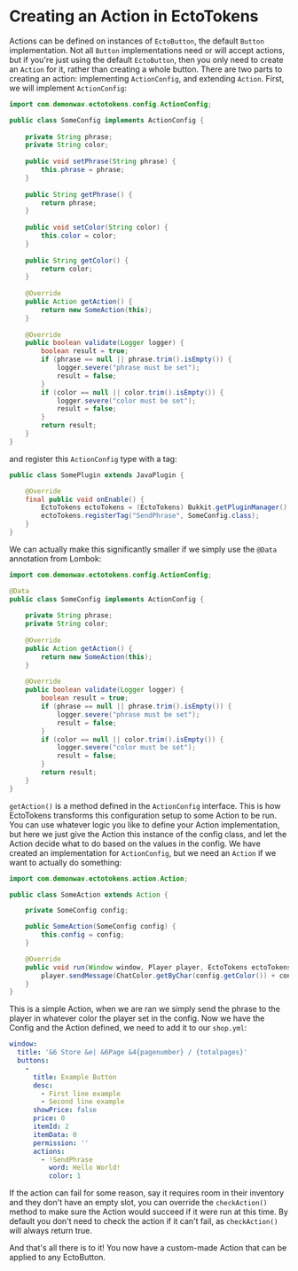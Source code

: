 Creating an Action in EctoTokens
================================

Actions can be defined on instances of `EctoButton`, the default `Button` implementation. Not all `Button`
implementations need or will accept actions, but if you're just using the default `EctoButton`, then you only need to
create an `Action` for it, rather than creating a whole button.
There are two parts to creating an action: implementing `ActionConfig`, and extending `Action`. First, we will implement
`ActionConfig`:

```java
import com.demonwav.ectotokens.config.ActionConfig;

public class SomeConfig implements ActionConfig {
    
    private String phrase;
    private String color;
    
    public void setPhrase(String phrase) {
        this.phrase = phrase;
    }
    
    public String getPhrase() {
        return phrase;
    }
    
    public void setColor(String color) {
        this.color = color;
    }
    
    public String getColor() {
        return color;
    }
    
    @Override
    public Action getAction() {
        return new SomeAction(this);
    }
    
    @Override
    public boolean validate(Logger logger) {
        boolean result = true;
        if (phrase == null || phrase.trim().isEmpty()) {
            logger.severe("phrase must be set");
            result = false;
        }
        if (color == null || color.trim().isEmpty()) {
            logger.severe("color must be set");
            result = false;
        }
        return result;
    }
}
```

and register this `ActionConfig` type with a tag:

```java
public class SomePlugin extends JavaPlugin {

    @Override
    final public void onEnable() {
        EctoTokens ectoTokens = (EctoTokens) Bukkit.getPluginManager().getPlugin("EctoTokens");
        ectoTokens.registerTag("SendPhrase", SomeConfig.class);
    }
}
```

We can actually make this significantly smaller if we simply use the `@Data` annotation from Lombok:

```java
import com.demonwav.ectotokens.config.ActionConfig;

@Data
public class SomeConfig implements ActionConfig {
    
    private String phrase;
    private String color;
    
    @Override
    public Action getAction() {
        return new SomeAction(this);
    }
    
    @Override
    public boolean validate(Logger logger) {
        boolean result = true;
        if (phrase == null || phrase.trim().isEmpty()) {
            logger.severe("phrase must be set");
            result = false;
        }
        if (color == null || color.trim().isEmpty()) {
            logger.severe("color must be set");
            result = false;
        }
        return result;
    }
}
```

`getAction()` is a method defined in the `ActionConfig` interface. This is how EctoTokens transforms this configuration
setup to some Action to be run. You can use whatever logic you like to define your Action implementation, but here we
just give the Action this instance of the config class, and let the Action decide what to do based on the values in the
config. We have created an implementation for `ActionConfig`, but we need an `Action` if we want to actually do
something:

```java
import com.demonwav.ectotokens.action.Action;

public class SomeAction extends Action {

    private SomeConfig config;

    public SomeAction(SomeConfig config) {
        this.config = config;
    }

    @Override
    public void run(Window window, Player player, EctoTokens ectoTokens) {
        player.sendMessage(ChatColor.getByChar(config.getColor()) + config.getPhrase());
    }
}
```

This is a simple Action, when we are ran we simply send the phrase to the player in whatever color the player
set in the config. Now we have the Config and the Action defined, we need to add it to our `shop.yml`:

```yaml
window:
  title: '&6 Store &e| &6Page &4{pagenumber} / {totalpages}'
  buttons:
    -
      title: Example Button
      desc:
        - First line example
        - Second line example
      showPrice: false
      price: 0
      itemId: 2
      itemData: 0
      permission: ''
      actions:
        - !SendPhrase
          word: Hello World!
          color: 1
```

If the action can fail for some reason, say it requires room in their inventory and they don't have an empty slot, you
can override the `checkAction()` method to make sure the Action would succeed if it were run at this time. By default
you don't need to check the action if it can't fail, as `checkAction()` will always return true.

And that's all there is to it! You now have a custom-made Action that can be applied to any EctoButton.
